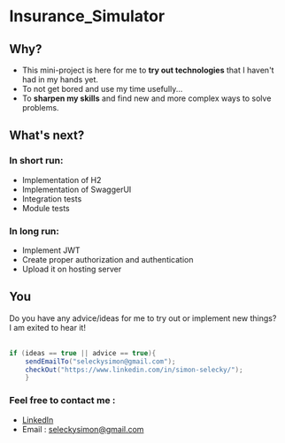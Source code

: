 # Insurance_Simulator
## Why?
* This mini-project is here for me to **try out technologies** that I haven't had in my hands yet.
* To not get bored and use my time usefully... <br>
* To **sharpen my skills** and find new and more complex ways to solve problems. <br>


## What's next?
### In short run:
* Implementation of H2
* Implementation of SwaggerUI
* Integration tests 
* Module tests 

### In long run:
* Implement JWT
* Create proper authorization and authentication
* Upload it on hosting server

## **You**
Do you have any advice/ideas for me to try out or implement new things? <br>
I am exited to hear it! <br>
<br>
```java
if (ideas == true || advice == true){
    sendEmailTo("seleckysimon@gmail.com");
    checkOut("https://www.linkedin.com/in/simon-selecky/");
    }
```
### Feel free to contact me :
* [LinkedIn](https://www.linkedin.com/in/simon-selecky/) <br>
* Email : seleckysimon@gmail.com
